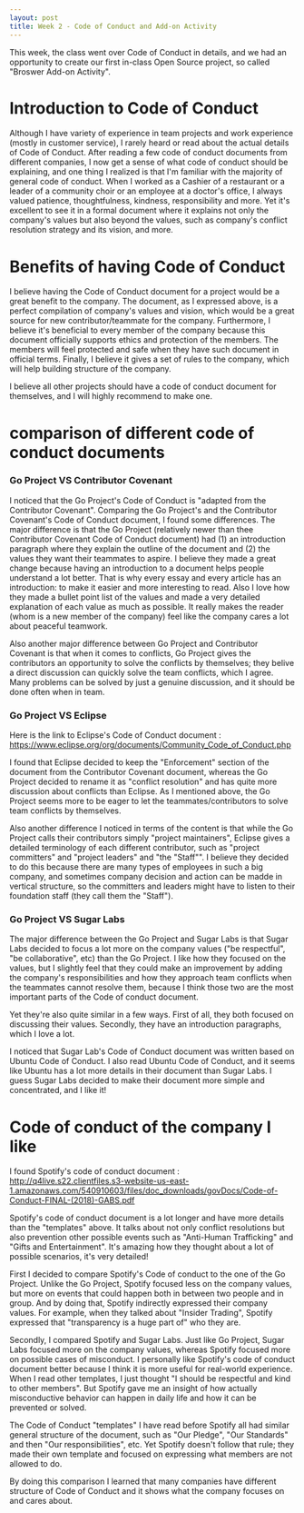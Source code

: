 ```yaml
---
layout: post
title: Week 2 - Code of Conduct and Add-on Activity
---
```


This week, the class went over Code of Conduct in details, and we had an opportunity to create our first in-class Open Source project, so called "Broswer Add-on Activity".

# Introduction to Code of Conduct

Although I have variety of experience in team projects and work experience (mostly in customer service), I rarely heard or read about the actual details of Code of Conduct. After reading a few code of conduct documents from different companies, I now get a sense of what code of conduct should be explaining, and one thing I realized is that I'm familiar with the majority of general code of conduct. When I worked as a Cashier of a restaurant or a leader of a community choir or an employee at a doctor's office, I always valued patience, thoughtfulness, kindness, responsibility and more. Yet it's excellent to see it in a formal document where it explains not only the company's values but also beyond the values, such as company's conflict resolution strategy and its vision, and more.

# Benefits of having Code of Conduct

I believe having the Code of Conduct document for a project would be a great benefit to the company. The document, as I expressed above, is a perfect compilation of company's values and vision, which would be a great source for new contributor/teammate for the company. Furthermore, I believe it's beneficial to every member of the company because this document officially supports ethics and protection of the members. The members will feel protected and safe when they have such document in official terms. Finally, I believe it gives a set of rules to the company, which will help building structure of the company. 

I believe all other projects should have a code of conduct document for themselves, and I will highly recommend to make one.

# comparison of different code of conduct documents

### Go Project VS Contributor Covenant

I noticed that the Go Project's Code of Conduct is "adapted from the Contributor Covenant". Comparing the Go Project's and the Contributor Covenant's Code of Conduct document, I found some differences. The major difference is that the Go Project (relatively newer than thee Contributor Covenant Code of Conduct document) had (1) an introduction paragraph where they explain the outline of the document and (2) the values they want their teammates to aspire. I believe they made a great change because having an introduction to a document helps people understand a lot better. That is why every essay and every article has an introduction: to make it easier and more interesting to read. Also I love how they made a bullet point list of the values and made a very detailed explanation of each value as much as possible. It really makes the reader (whom is a new member of the company) feel like the company cares a lot about peaceful teamwork.

Also another major difference between Go Project and Contributor Covenant is that when it comes to conflicts, Go Project gives the contributors an opportunity to solve the conflicts by themselves; they belive a direct discussion can quickly solve the team conflicts, which I agree. Many problems can be solved by just a genuine discussion, and it should be done often when in team.

### Go Project VS Eclipse

Here is the link to Eclipse's Code of Conduct document : https://www.eclipse.org/org/documents/Community_Code_of_Conduct.php

I found that Eclipse decided to keep the "Enforcement" section of the document from the Contributor Covenant document, whereas the Go Project decided to rename it as "conflict resolution" and has quite more discussion about conflicts than Eclipse. As I mentioned above, the Go Project seems more to be eager to let the teammates/contributors to solve team conflicts by themselves.

Also another difference I noticed in terms of the content is that while the Go Project calls their contributors simply "project maintainers", Eclipse gives a detailed terminology of each different contributor, such as "project committers" and "project leaders" and "the "Staff"". I believe they decided to do this because there are many types of employees in such a big company, and sometimes company decision and action can be madde in vertical structure, so the committers and leaders might have to listen to their foundation staff (they call them the "Staff").

### Go Project VS Sugar Labs

The major difference between the Go Project and Sugar Labs is that Sugar Labs decided to focus a lot more on the company values ("be respectful", "be collaborative", etc) than the Go Project. I like how they focused on the values, but I slightly feel that they could make an improvement by adding the company's responsibilities and how they approach team conflicts when the teammates cannot resolve them, because I think those two are the most important parts of the Code of conduct document.

Yet they're also quite similar in a few ways. First of all, they both focused on discussing their values. Secondly, they have an introduction paragraphs, which I love a lot.

I noticed that Sugar Lab's Code of Conduct document was written based on Ubuntu Code of Conduct. I also read Ubuntu Code of Conduct, and it seems like Ubuntu has a lot more details in their document than Sugar Labs. I guess Sugar Labs decided to make their document more simple and concentrated, and I like it!

# Code of conduct of the company I like

I found Spotify's code of conduct document : http://q4live.s22.clientfiles.s3-website-us-east-1.amazonaws.com/540910603/files/doc_downloads/govDocs/Code-of-Conduct-FINAL-(2018)-GABS.pdf

Spotify's code of conduct document is a lot longer and have more details than the "templates" above. It talks about not only conflict resolutions but also prevention other possible events such as "Anti-Human Trafficking" and "Gifts and Entertainment". It's amazing how they thought about a lot of possible scenarios, it's very detailed!

First I decided to compare Spotify's Code of conduct to the one of the Go Project. Unlike the Go Project, Spotify focused less on the company values, but more on events that could happen both in between two people and in group. And by doing that, Spotify indirectly expressed their company values. For example, when they talked about "Insider Trading", Spotify expressed that "transparency is a huge part of" who they are. 

Secondly, I compared Spotify and Sugar Labs. Just like Go Project, Sugar Labs focused more on the company values, whereas Spotify focused more on possible cases of misconduct. I personally like Spotify's code of conduct document better because I think it is more useful for real-world experience. When I read other templates, I just thought "I should be respectful and kind to other members". But Spotify gave me an insight of how actually misconductive behavior can happen in daily life and how it can be prevented or solved. 

The Code of Conduct "templates" I have read before Spotify all had similar general structure of the document, such as "Our Pledge", "Our Standards" and then "Our responsibilities", etc. Yet Spotify doesn't follow that rule; they made their own template and focused on expressing what members are not allowed to do.

By doing this comparison I learned that many companies have different structure of Code of Conduct and it shows what the company focuses on and cares about.


